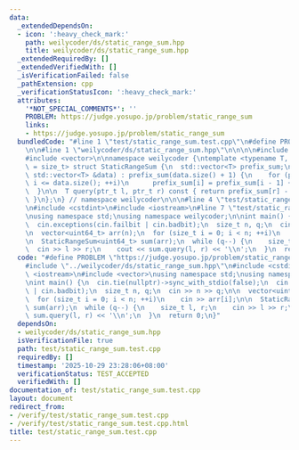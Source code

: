 ```yaml
---
data:
  _extendedDependsOn:
  - icon: ':heavy_check_mark:'
    path: weilycoder/ds/static_range_sum.hpp
    title: weilycoder/ds/static_range_sum.hpp
  _extendedRequiredBy: []
  _extendedVerifiedWith: []
  _isVerificationFailed: false
  _pathExtension: cpp
  _verificationStatusIcon: ':heavy_check_mark:'
  attributes:
    '*NOT_SPECIAL_COMMENTS*': ''
    PROBLEM: https://judge.yosupo.jp/problem/static_range_sum
    links:
    - https://judge.yosupo.jp/problem/static_range_sum
  bundledCode: "#line 1 \"test/static_range_sum.test.cpp\"\n#define PROBLEM \"https://judge.yosupo.jp/problem/static_range_sum\"\
    \n\n#line 1 \"weilycoder/ds/static_range_sum.hpp\"\n\n\n\n#include <cstddef>\n\
    #include <vector>\n\nnamespace weilycoder {\ntemplate <typename T, typename ptr_t\
    \ = size_t> struct StaticRangeSum {\n  std::vector<T> prefix_sum;\n\n  StaticRangeSum(const\
    \ std::vector<T> &data) : prefix_sum(data.size() + 1) {\n    for (ptr_t i = 1;\
    \ i <= data.size(); ++i)\n      prefix_sum[i] = prefix_sum[i - 1] + data[i - 1];\n\
    \  }\n\n  T query(ptr_t l, ptr_t r) const { return prefix_sum[r] - prefix_sum[l];\
    \ }\n};\n} // namespace weilycoder\n\n\n#line 4 \"test/static_range_sum.test.cpp\"\
    \n#include <cstdint>\n#include <iostream>\n#line 7 \"test/static_range_sum.test.cpp\"\
    \nusing namespace std;\nusing namespace weilycoder;\n\nint main() {\n  cin.tie(nullptr)->sync_with_stdio(false);\n\
    \  cin.exceptions(cin.failbit | cin.badbit);\n  size_t n, q;\n  cin >> n >> q;\n\
    \n  vector<uint64_t> arr(n);\n  for (size_t i = 0; i < n; ++i)\n    cin >> arr[i];\n\
    \n  StaticRangeSum<uint64_t> sum(arr);\n  while (q--) {\n    size_t l, r;\n  \
    \  cin >> l >> r;\n    cout << sum.query(l, r) << '\\n';\n  }\n  return 0;\n}\n"
  code: "#define PROBLEM \"https://judge.yosupo.jp/problem/static_range_sum\"\n\n\
    #include \"../weilycoder/ds/static_range_sum.hpp\"\n#include <cstdint>\n#include\
    \ <iostream>\n#include <vector>\nusing namespace std;\nusing namespace weilycoder;\n\
    \nint main() {\n  cin.tie(nullptr)->sync_with_stdio(false);\n  cin.exceptions(cin.failbit\
    \ | cin.badbit);\n  size_t n, q;\n  cin >> n >> q;\n\n  vector<uint64_t> arr(n);\n\
    \  for (size_t i = 0; i < n; ++i)\n    cin >> arr[i];\n\n  StaticRangeSum<uint64_t>\
    \ sum(arr);\n  while (q--) {\n    size_t l, r;\n    cin >> l >> r;\n    cout <<\
    \ sum.query(l, r) << '\\n';\n  }\n  return 0;\n}"
  dependsOn:
  - weilycoder/ds/static_range_sum.hpp
  isVerificationFile: true
  path: test/static_range_sum.test.cpp
  requiredBy: []
  timestamp: '2025-10-29 23:28:06+08:00'
  verificationStatus: TEST_ACCEPTED
  verifiedWith: []
documentation_of: test/static_range_sum.test.cpp
layout: document
redirect_from:
- /verify/test/static_range_sum.test.cpp
- /verify/test/static_range_sum.test.cpp.html
title: test/static_range_sum.test.cpp
---
```


